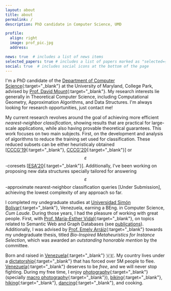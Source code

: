 ```yaml
---
layout: about
title: about
permalink: /
description: PhD candidate in Computer Science, UMD

profile:
  align: right
  image: prof_pic.jpg
  address:

news: true  # includes a list of news items
selected_papers: true # includes a list of papers marked as "selected={true}"
social: true  # includes social icons at the bottom of the page
---
```


I'm a PhD candidate of the [Department of Computer Science](http://www.cs.umd.edu/){:target="\_blank"} at the University of Maryland, College Park, advised by [Prof. David Mount](http://www.cs.umd.edu/~mount/){:target="\_blank"}. My research interests lie generally in Theoretical Computer Science, including Computational Geometry, Approximation Algorithms, and Data Structures. I'm always looking for research opportunities, just contact me!

My current research revolves around the goal of achieving more efficient _nearest-neighbor classification_, showing results that are practical for large-scale applications, while also having provable theoretical guarantees. This work focuses on two main subjects. First, on the development and analysis of algorithms to reduce the training set used for classification. These reduced subsets can be either heuristicaly obtained \[[CCCG'19](https://dblp.uni-trier.de/rec/conf/cccg/Flores-VelazcoM19.html?view=bibtex){:target="\_blank"}, [CCCG'20](https://dblp.uni-trier.de/rec/conf/cccg/Flores-Velazco20.html?view=bibtex){:target="\_blank"}\] or $$ \varepsilon $$-coresets \[[ESA'20](https://dblp.uni-trier.de/rec/conf/esa/Flores-VelazcoM20.html?view=bibtex){:target="\_blank"}\]. Additionally, I've been working on proposing new data structures specially tailored for answering $$ \varepsilon $$-approximate nearest-neighbor classification queries \[Under Submission\], achieving the lowest complexity of any approach so far.

I completed my undegraduate studies at [Universidad Simón Bolívar](http://www.usb.ve/){:target="\_blank"}, Venezuela, earning a BEng. in Computer Science, _Cum Laude_. During those years, I had the pleasure of working with great people. First, with [Prof. María-Esther Vidal](https://scholar.google.com/citations?user=vDyk0JgAAAAJ){:target="\_blank"}, on topics related to Semantic Web and Graph Databases (see [publications](publications/)). Additionally, I was advised by [Prof. Emely Arráiz](https://dblp.org/pid/43/4098.html){:target="\_blank"} towards my undegraduate thesis, titled _Bio-Inspired Metaheuristics for Instance Selection_, which was awarded an _outstanding honorable mention_ by the committee.

Born and raised in [Venezuela](https://en.wikipedia.org/wiki/Venezuela){:target="\_blank"} :venezuela:. My country lives under a [dictatorship](https://www.youtube.com/watch?v=bEvHwiJWgAY){:target="\_blank"} that has forced over 5M people to flee. [Venezuela](https://www.youtube.com/watch?v=-weCrwaqu9Q){:target="\_blank"} deserves to be _free_, and we will never stop fighting. During my free time, I enjoy [photography](https://www.instagram.com/p/CPdj_AQjC15/){:target="\_blank"} (specially [macro photography](https://www.instagram.com/p/B5DL7p9jA2o/){:target="\_blank"}), [biking](https://www.instagram.com/p/CFXL4EbjRy-/){:target="\_blank"}, [hiking](https://www.instagram.com/p/B0_X_fYD5LV/){:target="\_blank"}, [dancing](https://www.instagram.com/p/BnRRf-mFJ5w/){:target="\_blank"}, and cooking.
